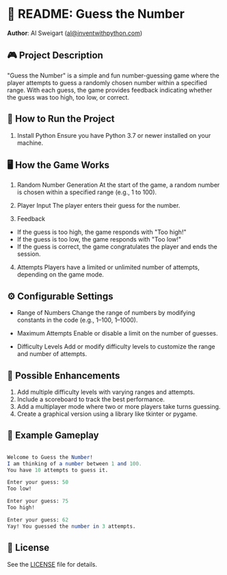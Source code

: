 # 📄 README: Guess the Number

**Author**: Al Sweigart (al@inventwithpython.com)

## 🎮 Project Description
"Guess the Number" is a simple and fun number-guessing game where the player attempts to guess a randomly chosen number within a specified range. With each guess, the game provides feedback indicating whether the guess was too high, too low, or correct.

## 🚀 How to Run the Project
1. Install Python
Ensure you have Python 3.7 or newer installed on your machine.

## 🖥️ How the Game Works
1. Random Number Generation
At the start of the game, a random number is chosen within a specified range (e.g., 1 to 100).

2. Player Input
The player enters their guess for the number.

3. Feedback

- If the guess is too high, the game responds with "Too high!"
- If the guess is too low, the game responds with "Too low!"
- If the guess is correct, the game congratulates the player and ends the session.

4. Attempts
Players have a limited or unlimited number of attempts, depending on the game mode.

## ⚙️ Configurable Settings
- Range of Numbers
Change the range of numbers by modifying constants in the code (e.g., 1–100, 1–1000).

- Maximum Attempts
Enable or disable a limit on the number of guesses.

- Difficulty Levels
Add or modify difficulty levels to customize the range and number of attempts.

## 🧩 Possible Enhancements
1. Add multiple difficulty levels with varying ranges and attempts.
2. Include a scoreboard to track the best performance.
3. Add a multiplayer mode where two or more players take turns guessing.
4. Create a graphical version using a library like tkinter or pygame.

## 📸 Example Gameplay
```mathematica

Welcome to Guess the Number!
I am thinking of a number between 1 and 100.
You have 10 attempts to guess it.

Enter your guess: 50
Too low!

Enter your guess: 75
Too high!

Enter your guess: 62
Yay! You guessed the number in 3 attempts.
```
## 📝 License
See the [LICENSE](LICENSE) file for details.
